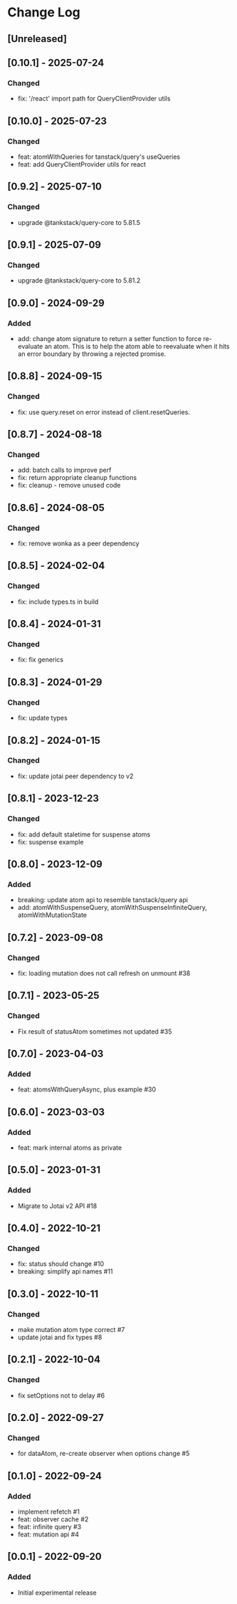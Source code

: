 # Change Log

## [Unreleased]

## [0.10.1] - 2025-07-24

### Changed

- fix: '/react' import path for QueryClientProvider utils

## [0.10.0] - 2025-07-23

### Changed

- feat: atomWithQueries for tanstack/query's useQueries
- feat: add QueryClientProvider utils for react

## [0.9.2] - 2025-07-10

### Changed

- upgrade @tankstack/query-core to 5.81.5

## [0.9.1] - 2025-07-09

### Changed

- upgrade @tankstack/query-core to 5.81.2

## [0.9.0] - 2024-09-29

### Added

- add: change atom signature to return a setter function to force re-evaluate an atom. This is to help the atom able to reevaluate when it hits an error boundary by throwing a rejected promise.

## [0.8.8] - 2024-09-15

### Changed

- fix: use query.reset on error instead of client.resetQueries.

## [0.8.7] - 2024-08-18

### Changed

- add: batch calls to improve perf
- fix: return appropriate cleanup functions
- fix: cleanup - remove unused code

## [0.8.6] - 2024-08-05

### Changed

- fix: remove wonka as a peer dependency

## [0.8.5] - 2024-02-04

### Changed

- fix: include types.ts in build

## [0.8.4] - 2024-01-31

### Changed

- fix: fix generics

## [0.8.3] - 2024-01-29

### Changed

- fix: update types

## [0.8.2] - 2024-01-15

### Changed

- fix: update jotai peer dependency to v2

## [0.8.1] - 2023-12-23

### Changed

- fix: add default staletime for suspense atoms
- fix: suspense example

## [0.8.0] - 2023-12-09

### Added

- breaking: update atom api to resemble tanstack/query api
- add: atomWithSuspenseQuery, atomWithSuspenseInfiniteQuery, atomWithMutationState

## [0.7.2] - 2023-09-08

### Changed

- fix: loading mutation does not call refresh on unmount #38

## [0.7.1] - 2023-05-25

### Changed

- Fix result of statusAtom sometimes not updated #35

## [0.7.0] - 2023-04-03

### Added

- feat: atomsWithQueryAsync, plus example #30

## [0.6.0] - 2023-03-03

### Added

- feat: mark internal atoms as private

## [0.5.0] - 2023-01-31

### Added

- Migrate to Jotai v2 API #18

## [0.4.0] - 2022-10-21

### Changed

- fix: status should change #10
- breaking: simplify api names #11

## [0.3.0] - 2022-10-11

### Changed

- make mutation atom type correct #7
- update jotai and fix types #8

## [0.2.1] - 2022-10-04

### Changed

- fix setOptions not to delay #6

## [0.2.0] - 2022-09-27

### Changed

- for dataAtom, re-create observer when options change #5

## [0.1.0] - 2022-09-24

### Added

- implement refetch #1
- feat: observer cache #2
- feat: infinite query #3
- feat: mutation api #4

## [0.0.1] - 2022-09-20

### Added

- Initial experimental release
